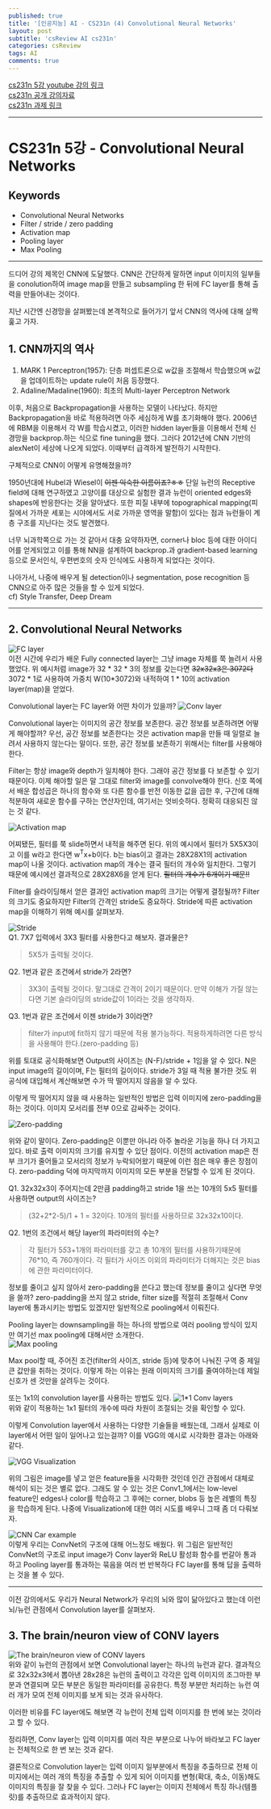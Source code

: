 ```yaml
---
published: true
title: '[인공지능] AI - CS231n (4) Convolutional Neural Networks'
layout: post
subtitle: 'csReview AI cs231n'
categories: csReview
tags: AI
comments: true
---
```


[cs231n 5강 youtube 강의 링크](https://www.youtube.com/watch?v=d14TUNcbn1k&list=PLC1qU-LWwrF64f4QKQT-Vg5Wr4qEE1Zxk&index=4)  
[cs231n 공개 강의자료](http://cs231n.stanford.edu/slides/)  
[cs231n 과제 링크](https://cs231n.github.io/assignments2021/assignment1/#setup)  

---
# CS231n 5강 - Convolutional Neural Networks

## Keywords
- Convolutional Neural Networks
- Filter / stride / zero padding
- Activation map
- Pooling layer
- Max Pooling

---

드디어 강의 제목인 CNN에 도달했다. CNN은 간단하게 말하면 input 이미지의 일부들을 conolution하여 image map을 만들고 subsampling 한 뒤에 FC layer를 통해 출력을 만들어내는 것이다.

지난 시간엔 신경망을 살펴봤는데 본격적으로 들어가기 앞서 CNN의 역사에 대해 살짝 훑고 가자.

## 1. CNN까지의 역사
1. MARK 1 Perceptron(1957): 단층 퍼셉트론으로 w값을 조절해서 학습했으며 w값을 업데이트하는 update rule이 처음 등장했다.
2. Adaline/Madaline(1960): 최초의 Multi-layer Perceptron Network

이후, 처음으로 Backpropagation을 사용하는 모델이 나타났다. 하지만 Backpropagation을 바로 적용하려면 아주 세심하게 W를 초기화해야 했다. 2006년에 RBM을 이용해서 각 W를 학습시켰고, 이러한 hidden layer들을 이용해서 전체 신경망을 backprop.하는 식으로 fine tuning을 했다. 그러다 2012년에 CNN 기반의 alexNet이 세상에 나오게 되었다. 이때부터 급격하게 발전하기 시작한다.

구체적으로 CNN이 어떻게 유명해졌을까?  

1950년대에 Hubel과 Wiesel이 ~~이젠 익숙한 이름이죠?ㅎㅎ~~ 단일 뉴런의 Receptive field에 대해 연구하였고 고양이를 대상으로 실험한 결과 뉴런이 oriented edges와 shapes에 반응한다는 것을 알아냈다. 또한 피질 내부에 topographical mapping(피질에서 가까운 세포는 시야에서도 서로 가까운 영역을 말함)이 있다는 점과 뉴런들이 계층 구조를 지닌다는 것도 발견했다.

너무 뇌과학쪽으로 가는 것 같아서 대충 요약하자면, corner나 bloc 등에 대한 아이디어를 얻게되었고 이를 통해 NN을 설계하여 backprop.과 gradient-based learning 등으로 문서인식, 우편번호의 숫자 인식에도 사용하게 되었다는 것이다.  

나아가서, 나중에 배우게 될 detection이나 segmentation, pose recognition 등 CNN으로 아주 많은 것들을 할 수 있게 되었다.  
cf) Style Transfer, Deep Dream

---

## 2. Convolutional Neural Networks
![FC layer](https://sundongkim-dev.github.io/assets/img/AI/FC-layer.PNG)  
이전 시간에 우리가 배운 Fully connected layer는 그냥 image 자체를 쭉 늘려서 사용했었다. 위 예시처럼 image가 32 * 32 * 3의 정보를 갖는다면 ~~32x32x3은 3072다~~ 3072 * 1로 사용하여 가중치 W(10*3072)와 내적하여 1 * 10의 activation layer(map)을 얻었다.

Convolutional layer는 FC layer와 어떤 차이가 있을까?
![Conv layer](https://sundongkim-dev.github.io/assets/img/AI/Conv-filter.png)  

Convolutional layer는 이미지의 공간 정보를 보존한다. 공간 정보를 보존하려면 어떻게 해야할까? 우선, 공간 정보를 보존한다는 것은 activation map을 만들 때 일렬로 늘려서 사용하지 않는다는 말이다. 또한, 공간 정보를 보존하기 위해서는 filter를 사용해야 한다.

Filter는 항상 image와 depth가 일치해야 한다. 그래야 공간 정보를 다 보존할 수 있기 때문이다. 이제 해야할 일은 말 그대로 filter와 image를 convolve해야 한다. 신호 쪽에서 배운 합성곱은 하나의 함수와 또 다른 함수를 반전 이동한 값을 곱한 후, 구간에 대해 적분하여 새로운 함수를 구하는 연산자인데, 여기서는 엇비슷하다. 정확히 대응되진 않는 것 같다.

![Activation map](https://sundongkim-dev.github.io/assets/img/AI/activation-map.png)  

어찌됐든, 필터를 쭉 slide하면서 내적을 해주면 된다. 위의 예시에서 필터가 5X5X3이고 이를 w라고 한다면 w<sup>T</sup>x+b이다. b는 bias이고 결과는 28X28X1의 activation map이 나올 것이다. activation map의 개수는 결국 필터의 개수와 일치한다. 그렇기 때문에 예시에선 결과적으로 28X28X6을 얻게 된다. ~~필터의 개수가 6개이기 때문!!~~

Filter를 슬라이딩해서 얻은 결과인 activation map의 크기는 어떻게 결정될까? Filter의 크기도 중요하지만 Filter의 간격인 stride도 중요하다. Stride에 따른 activation map을 이해하기 위해 예시를 살펴보자.

![Stride](https://sundongkim-dev.github.io/assets/img/AI/Stride-Example.PNG)  
Q1. 7X7 입력에서 3X3 필터를 사용한다고 해보자. 결과물은?
> 5X5가 출력될 것이다.

Q2. 1번과 같은 조건에서 stride가 2라면?
> 3X3이 출력될 것이다. 말그대로 간격이 2이기 때문이다. 만약 이해가 가질 않는다면 기본 슬라이딩의 stride값이 1이라는 것을 생각하자.

Q3. 1번과 같은 조건에서 이젠 stride가 3이라면?
> filter가 input에 fit하지 않기 때문에 적용 불가능하다. 적용하게하려면 다른 방식을 사용해야 한다.(zero-padding 등)

위를 토대로 공식화해보면 Output의 사이즈는 (N-F)/stride + 1임을 알 수 있다. N은 input image의 길이이며, F는 필터의 길이이다. stride가 3일 때 적용 불가한 것도 위 공식에 대입해서 계산해보면 수가 딱 떨어지지 않음을 알 수 있다.

이렇게 딱 떨어지지 않을 때 사용하는 일반적인 방법은 입력 이미지에 zero-padding을 하는 것이다. 이미지 모서리를 전부 0으로 감싸주는 것이다.  

![Zero-padding](https://sundongkim-dev.github.io/assets/img/AI/zero-padding.png)  

위와 같이 말이다. Zero-padding은 이뿐만 아니라 아주 놀라운 기능을 하나 더 가지고 있다. 바로 출력 이미지의 크기를 유지할 수 있단 점이다. 이전의 activation map은 전부 크기가 줄어들고 모서리의 정보가 누락되어왔기 때문에 이런 점은 매우 좋은 장점이다. zero-padding 덕에 마지막까지 이미지의 모든 부분을 전달할 수 있게 된 것이다.

Q1. 32x32x3이 주어지는데 2만큼 padding하고 stride 1을 쓰는 10개의 5x5 필터를 사용하면 output의 사이즈는?
> (32+2*2-5)/1 + 1 = 32이다. 10개의 필터를 사용하므로 32x32x10이다.

Q2. 1번의 조건에서 해당 layer의 파라미터의 수는?
> 각 필터가 5*5*3+1개의 파라미터를 갖고 총 10개의 필터를 사용하기때문에 76*10, 즉 760개이다. 각 필터가 사이즈 이외의 파라미터가 더해지는 것은 bias에 관한 파라미터이다.

정보를 줄이고 싶지 않아서 zero-padding을 쓴다고 했는데 정보를 줄이고 싶다면 무엇을 쓸까? zero-padding을 쓰지 않고 stride, filter size를 적절히 조절해서 Conv layer에 통과시키는 방법도 있겠지만 일반적으로 pooling에서 이뤄진다.

Pooling layer는 downsampling을 하는 하나의 방법으로 여러 pooling 방식이 있지만 여기선 max pooling에 대해서만 소개한다.  
![Max pooling](https://sundongkim-dev.github.io/assets/img/AI/max-pooling.png)

Max pool할 때, 주어진 조건(filter의 사이즈, stride 등)에 맞추어 나눠진 구역 중 제일 큰 값만을 취하는 것이다. 이렇게 하는 이유는 원래 이미지의 크기를 줄여야하는데 제일 신호가 센 것만을 살려두는 것이다.

또는 1x1의 convolution layer를 사용하는 방법도 있다.
![1*1 Conv layers](https://sundongkim-dev.github.io/assets/img/AI/1x1-Convolutional-Layer.png)  
위와 같이 적용하는 1x1 필터의 개수에 따라 차원이 조절되는 것을 확인할 수 있다.

이렇게 Convolution layer에서 사용하는 다양한 기술들을 배웠는데, 그래서 실제로 이 layer에서 어떤 일이 일어나고 있는걸까? 이를 VGG의 예시로 시각화한 결과는 아래와 같다.

![VGG Visualization](https://sundongkim-dev.github.io/assets/img/AI/VGG-Visualization.png)   

위의 그림은 image를 넣고 얻은 feature들을 시각화한 것인데 인간 관점에서 대체로 해석이 되는 것은 별로 없다. 그래도 알 수 있는 것은 Conv1_1에서는 low-level feature인 edges나 color를 학습하고 그 후에는 corner, blobs 등 높은 레벨의 특징을 학습하게 된다. 나중에 Visualization에 대한 여러 시도를 배우니 그때 좀 더 다뤄보자.

![CNN Car example](https://sundongkim-dev.github.io/assets/img/AI/CNN-Car-Example.png)  
이렇게 우리는 ConvNet의 구조에 대해 어느정도 배웠다. 위 그림은 일반적인 ConvNet의 구조로 input image가 Conv layer와 ReLU 활성화 함수를 번갈아 통과하고 Pooling layer를 통과하는 묶음을 여러 번 반복하다 FC layer를 통해 답을 출력하는 것을 볼 수 있다.

---

이전 강의에서도 우리가 Neural Network가 우리의 뇌와 많이 닮아있다고 했는데 이런 뇌/뉴런 관점에서 Convolution layer를 살펴보자.

## 3. The brain/neuron view of CONV layers
![The brain/neuron view of CONV layers](https://sundongkim-dev.github.io/assets/img/AI/brainView-Conv-Layers.png)  
위와 같이 뉴런의 관점에서 보면 Convolutional layer는 하나의 뉴런과 같다. 결과적으로 32x32x3에서 뽑아낸 28x28은 뉴런의 출력이고 각각은 입력 이미지의 조그마한 부분과 연결되며 모든 부분은 동일한 파라미터를 공유한다. 특정 부분만 처리하는 뉴런 여러 개가 모여 전체 이미지를 보게 되는 것과 유사하다.

이러한 비유를 FC layer에도 해보면 각 뉴런이 전체 입력 이미지를 한 번에 보는 것이라고 할 수 있다.

정리하면, Conv layer는 입력 이미지를 여러 작은 부분으로 나누어 바라보고 FC layer는 전체적으로 한 번 보는 것과 같다.

결론적으로 Convolution layer는 입력 이미지 일부분에서 특징을 추출하므로 전체 이미지에서는 여러 개의 특징을 추출할 수 있게 되어 이미지를 변형(확대, 축소, 이동)해도 이미지의 특징을 잘 찾을 수 있다. 그러나 FC layer는 이미지 전체에서 특징 하나(템플릿)를 추출하므로 효과적이지 않다.
